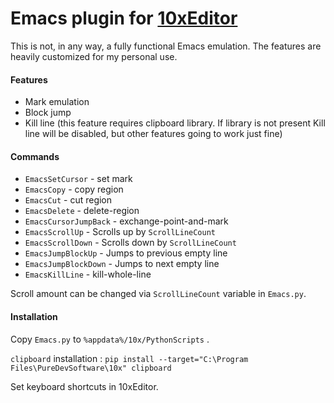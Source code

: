 # Emacs plugin for [10xEditor](https://10xeditor.com/)

This is not, in any way, a fully functional Emacs emulation. The features are heavily customized for my personal use.

#### Features
- Mark emulation
- Block jump
- Kill line (this feature requires clipboard library. If library is not present Kill line will be disabled, but other features going to work just fine)

#### Commands
- `EmacsSetCursor` - set mark
- `EmacsCopy` - copy region
- `EmacsCut` - cut region
- `EmacsDelete` - delete-region
- `EmacsCursorJumpBack` - exchange-point-and-mark
- `EmacsScrollUp` - Scrolls up by `ScrollLineCount`
- `EmacsScrollDown` - Scrolls down by `ScrollLineCount`
- `EmacsJumpBlockUp` - Jumps to previous empty line
- `EmacsJumpBlockDown` - Jumps to next empty line
- `EmacsKillLine` - kill-whole-line

Scroll amount can be changed via `ScrollLineCount` variable in `Emacs.py`.

#### Installation
Copy `Emacs.py` to `%appdata%/10x/PythonScripts` .

`clipboard` installation : `pip install --target="C:\Program Files\PureDevSoftware\10x" clipboard`

Set keyboard shortcuts in 10xEditor.
